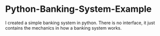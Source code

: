 # Python-Banking-System-Example
I created a simple banking system in python. There is no interface, it just contains the mechanics in how a banking system works.
